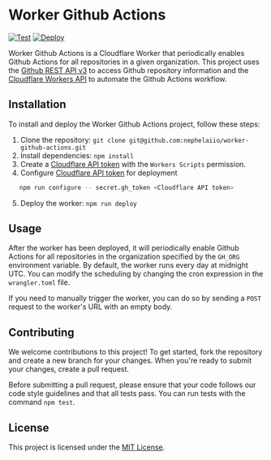 # Worker Github Actions
[![Test](https://github.com/nephelaiio/worker-github-actions/actions/workflows/test.yml/badge.svg)](https://github.com/nephelaiio/worker-github-actions/actions/workflows/test.yml) [![Deploy](https://github.com/nephelaiio/worker-github-actions/actions/workflows/main.yml/badge.svg)](https://github.com/nephelaiio/worker-github-actions/actions/workflows/main.yml)

Worker Github Actions is a Cloudflare Worker that periodically enables Github Actions for all repositories in a given organization. This project uses the [Github REST API v3](https://docs.github.com/en/rest) to access Github repository information and the [Cloudflare Workers API](https://developers.cloudflare.com/workers) to automate the Github Actions workflow.

## Installation

To install and deploy the Worker Github Actions project, follow these steps:

1. Clone the repository: `git clone git@github.com:nephelaiio/worker-github-actions.git`
2. Install dependencies: `npm install`
3. Create a [Cloudflare API token](https://developers.cloudflare.com/api) with the `Workers Scripts` permission.
4. Configure [Cloudflare API token](https://developers.cloudflare.com/api) for deployment

``` sh
   npm run configure -- secret.gh_token <Cloudflare API token>
```

5. Deploy the worker: `npm run deploy`

## Usage

After the worker has been deployed, it will periodically enable Github Actions for all repositories in the organization specified by the `GH_ORG` environment variable. By default, the worker runs every day at midnight UTC. You can modify the scheduling by changing the cron expression in the `wrangler.toml` file.

If you need to manually trigger the worker, you can do so by sending a `POST` request to the worker's URL with an empty body.

## Contributing

We welcome contributions to this project! To get started, fork the repository and create a new branch for your changes. When you're ready to submit your changes, create a pull request.

Before submitting a pull request, please ensure that your code follows our code style guidelines and that all tests pass. You can run tests with the command `npm test`.

## License

This project is licensed under the [MIT License](https://opensource.org/licenses/MIT).
